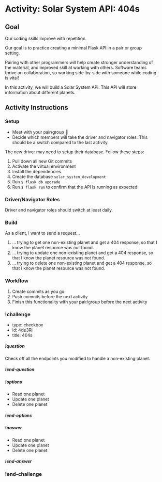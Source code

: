 # Activity: Solar System API: 404s

## Goal

Our coding skills improve with repetition.

Our goal is to practice creating a minimal Flask API in a pair or group setting.

Pairing with other programmers will help create stronger understanding of the material, and improved skill at working with others. Software teams thrive on collaboration, so working side-by-side with someone while coding is vital!

In this activity, we will build a Solar System API. This API will store information about different planets.

## Activity Instructions

### Setup

- Meet with your pair/group 👋
- Decide which members will take the driver and navigator roles. This should be a switch compared to the last activity.

The new driver may need to setup their database. Follow these steps:

1. Pull down all new Git commits
1. Activate the virtual environment
1. Install the dependencies
1. Create the database `solar_system_development`
1. Run `$ flask db upgrade`
1. Run `$ flask run` to confirm that the API is running as expected

### Driver/Navigator Roles

Driver and navigator roles should switch at least daily.

### Build

As a client, I want to send a request...

1. ... trying to get one non-existing planet and get a 404 response, so that I know the planet resource was not found.
1. ... trying to update one non-existing planet and get a 404 response, so that I know the planet resource was not found.
1. ... trying to delete one non-existing planet and get a 404 response, so that I know the planet resource was not found.

### Workflow

1. Create commits as you go
1. Push commits before the next activity
1. Finish this functionality with your pair/group before the next activity

<!-- prettier-ignore-start -->
### !challenge
* type: checkbox
* id: 4de3Ri
* title: 404s
##### !question

Check off all the endpoints you modified to handle a non-existing planet.

##### !end-question
##### !options

* Read one planet
* Update one planet
* Delete one planet

##### !end-options
##### !answer

* Read one planet
* Update one planet
* Delete one planet

##### !end-answer
### !end-challenge
<!-- prettier-ignore-end -->